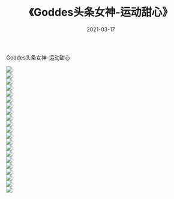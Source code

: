 ﻿---
layout: post
title:  《Goddes头条女神-运动甜心》
date:   2021-03-17
img: http://img.660000.xyz/Sharelink/网络美图/2021/Goddes头条女神-运动甜心/000.jpg
categories: [美女, 清纯, 唯美]
---

Goddes头条女神-运动甜心

  ![](http://img.660000.xyz/Sharelink/网络美图/2021/Goddes头条女神-运动甜心/001.jpg) <br> ![](http://img.660000.xyz/Sharelink/网络美图/2021/Goddes头条女神-运动甜心/002.jpg) <br> ![](http://img.660000.xyz/Sharelink/网络美图/2021/Goddes头条女神-运动甜心/003.jpg) <br> ![](http://img.660000.xyz/Sharelink/网络美图/2021/Goddes头条女神-运动甜心/004.jpg) <br> ![](http://img.660000.xyz/Sharelink/网络美图/2021/Goddes头条女神-运动甜心/005.jpg) <br> ![](http://img.660000.xyz/Sharelink/网络美图/2021/Goddes头条女神-运动甜心/006.jpg) <br> ![](http://img.660000.xyz/Sharelink/网络美图/2021/Goddes头条女神-运动甜心/007.jpg) <br> ![](http://img.660000.xyz/Sharelink/网络美图/2021/Goddes头条女神-运动甜心/008.jpg) <br> ![](http://img.660000.xyz/Sharelink/网络美图/2021/Goddes头条女神-运动甜心/009.jpg) <br> ![](http://img.660000.xyz/Sharelink/网络美图/2021/Goddes头条女神-运动甜心/010.jpg) <br> ![](http://img.660000.xyz/Sharelink/网络美图/2021/Goddes头条女神-运动甜心/011.jpg) <br> ![](http://img.660000.xyz/Sharelink/网络美图/2021/Goddes头条女神-运动甜心/012.jpg) <br> ![](http://img.660000.xyz/Sharelink/网络美图/2021/Goddes头条女神-运动甜心/013.jpg) <br> ![](http://img.660000.xyz/Sharelink/网络美图/2021/Goddes头条女神-运动甜心/014.jpg) <br> ![](http://img.660000.xyz/Sharelink/网络美图/2021/Goddes头条女神-运动甜心/015.jpg) <br> ![](http://img.660000.xyz/Sharelink/网络美图/2021/Goddes头条女神-运动甜心/016.jpg) <br> ![](http://img.660000.xyz/Sharelink/网络美图/2021/Goddes头条女神-运动甜心/017.jpg) <br> ![](http://img.660000.xyz/Sharelink/网络美图/2021/Goddes头条女神-运动甜心/018.jpg) <br> ![](http://img.660000.xyz/Sharelink/网络美图/2021/Goddes头条女神-运动甜心/019.jpg) <br> ![](http://img.660000.xyz/Sharelink/网络美图/2021/Goddes头条女神-运动甜心/020.jpg) <br> ![](http://img.660000.xyz/Sharelink/网络美图/2021/Goddes头条女神-运动甜心/021.jpg) <br>